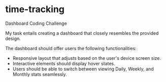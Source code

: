 # time-tracking
Dashboard Coding Challenge

My task entails creating a dashboard that closely resembles the provided design.

The dashboard should offer users the following functionalities:
- Responsive layout that adjusts based on the user's device screen size.
- Interactive elements should display hover states.
- Users should be able to switch between viewing Daily, Weekly, and Monthly stats seamlessly.




